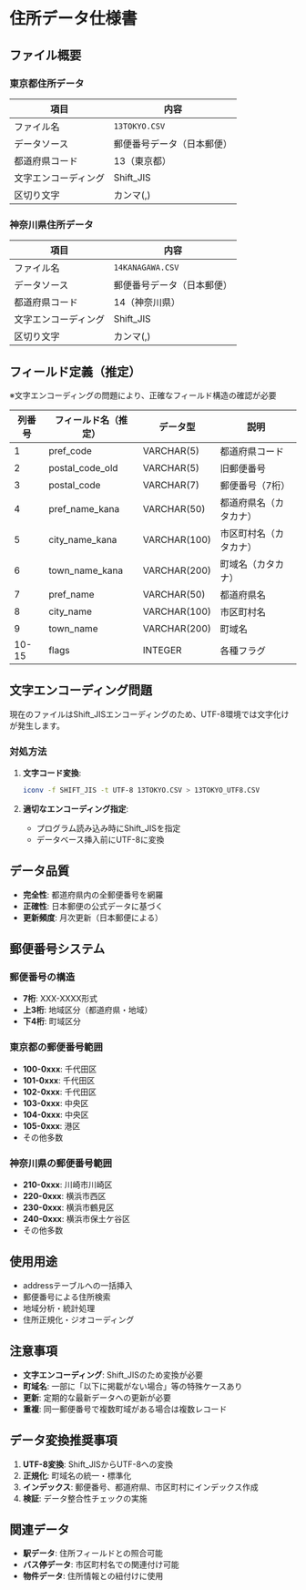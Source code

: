 # 住所データ仕様書

## ファイル概要

### 東京都住所データ
| 項目 | 内容 |
|------|------|
| ファイル名 | `13TOKYO.CSV` |
| データソース | 郵便番号データ（日本郵便） |
| 都道府県コード | 13（東京都） |
| 文字エンコーディング | Shift_JIS |
| 区切り文字 | カンマ(,) |

### 神奈川県住所データ
| 項目 | 内容 |
|------|------|
| ファイル名 | `14KANAGAWA.CSV` |
| データソース | 郵便番号データ（日本郵便） |
| 都道府県コード | 14（神奈川県） |
| 文字エンコーディング | Shift_JIS |
| 区切り文字 | カンマ(,) |

## フィールド定義（推定）

※文字エンコーディングの問題により、正確なフィールド構造の確認が必要

| 列番号 | フィールド名（推定） | データ型 | 説明 |
|--------|---------------------|----------|------|
| 1 | pref_code | VARCHAR(5) | 都道府県コード |
| 2 | postal_code_old | VARCHAR(5) | 旧郵便番号 |
| 3 | postal_code | VARCHAR(7) | 郵便番号（7桁） |
| 4 | pref_name_kana | VARCHAR(50) | 都道府県名（カタカナ） |
| 5 | city_name_kana | VARCHAR(100) | 市区町村名（カタカナ） |
| 6 | town_name_kana | VARCHAR(200) | 町域名（カタカナ） |
| 7 | pref_name | VARCHAR(50) | 都道府県名 |
| 8 | city_name | VARCHAR(100) | 市区町村名 |
| 9 | town_name | VARCHAR(200) | 町域名 |
| 10-15 | flags | INTEGER | 各種フラグ |

## 文字エンコーディング問題

現在のファイルはShift_JISエンコーディングのため、UTF-8環境では文字化けが発生します。

### 対処方法
1. **文字コード変換**:
   ```bash
   iconv -f SHIFT_JIS -t UTF-8 13TOKYO.CSV > 13TOKYO_UTF8.CSV
   ```

2. **適切なエンコーディング指定**:
   - プログラム読み込み時にShift_JISを指定
   - データベース挿入前にUTF-8に変換

## データ品質

- **完全性**: 都道府県内の全郵便番号を網羅
- **正確性**: 日本郵便の公式データに基づく
- **更新頻度**: 月次更新（日本郵便による）

## 郵便番号システム

### 郵便番号の構造
- **7桁**: XXX-XXXX形式
- **上3桁**: 地域区分（都道府県・地域）
- **下4桁**: 町域区分

### 東京都の郵便番号範囲
- **100-0xxx**: 千代田区
- **101-0xxx**: 千代田区
- **102-0xxx**: 千代田区
- **103-0xxx**: 中央区
- **104-0xxx**: 中央区
- **105-0xxx**: 港区
- その他多数

### 神奈川県の郵便番号範囲
- **210-0xxx**: 川崎市川崎区
- **220-0xxx**: 横浜市西区
- **230-0xxx**: 横浜市鶴見区
- **240-0xxx**: 横浜市保土ケ谷区
- その他多数

## 使用用途

- addressテーブルへの一括挿入
- 郵便番号による住所検索
- 地域分析・統計処理
- 住所正規化・ジオコーディング

## 注意事項

- **文字エンコーディング**: Shift_JISのため変換が必要
- **町域名**: 一部に「以下に掲載がない場合」等の特殊ケースあり
- **更新**: 定期的な最新データへの更新が必要
- **重複**: 同一郵便番号で複数町域がある場合は複数レコード

## データ変換推奨事項

1. **UTF-8変換**: Shift_JISからUTF-8への変換
2. **正規化**: 町域名の統一・標準化
3. **インデックス**: 郵便番号、都道府県、市区町村にインデックス作成
4. **検証**: データ整合性チェックの実施

## 関連データ

- **駅データ**: 住所フィールドとの照合可能
- **バス停データ**: 市区町村名での関連付け可能
- **物件データ**: 住所情報との紐付けに使用